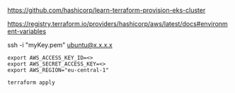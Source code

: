 https://github.com/hashicorp/learn-terraform-provision-eks-cluster


https://registry.terraform.io/providers/hashicorp/aws/latest/docs#environment-variables

ssh -i "myKey.pem" ubuntu@x.x.x.x



```
export AWS_ACCESS_KEY_ID=<>
export AWS_SECRET_ACCESS_KEY=<>
export AWS_REGION="eu-central-1"

terraform apply
```

